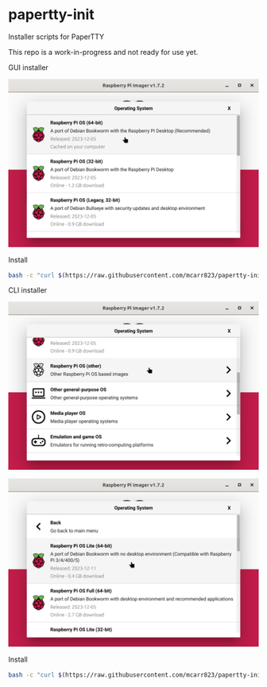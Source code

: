 # papertty-init
Installer scripts for PaperTTY

This repo is a work-in-progress and not ready for use yet.


GUI installer

![](screenshots/gui-install.png)

Install

```bash
bash -c "curl $(https://raw.githubusercontent.com/mcarr823/papertty-init/main/gui.sh)"
```


CLI installer

![](screenshots/cli-install-1.png)

![](screenshots/cli-install-2.png)

Install

```bash
bash -c "curl $(https://raw.githubusercontent.com/mcarr823/papertty-init/main/cli.sh)"
```